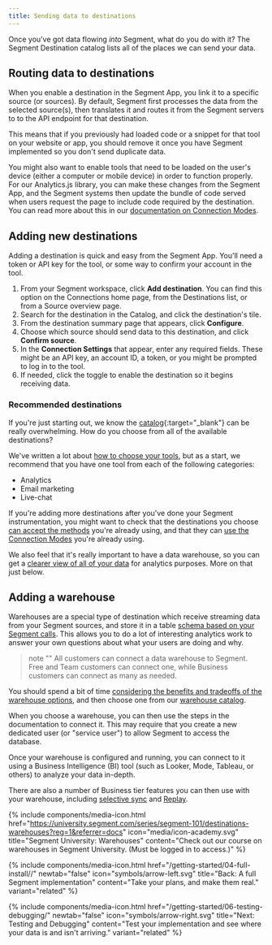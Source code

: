 ```yaml
---
title: Sending data to destinations
---
```


Once you've got data flowing _into_ Segment, what do you do with it? The Segment Destination catalog lists all of the places we can send your data.

## Routing data to destinations

When you enable a destination in the Segment App, you link it to a specific source (or sources). By default, Segment first processes the data from the selected source(s), then translates it and routes it from the Segment servers to to the API endpoint for that destination.

This means that if you previously had loaded code or a snippet for that tool on your website or app, you should remove it once you have Segment implemented so you don't send duplicate data.

You might also want to enable tools that need to be loaded on the user's device (either a computer or mobile device) in order to function properly. For our Analytics.js library, you can make these changes from the Segment App, and the Segment systems then update the bundle of code served when users request the page to include code required by the destination. You can read more about this in our [documentation on Connection Modes](/docs/connections/destinations/#connection-modes).


## Adding new destinations

Adding a destination is quick and easy from the Segment App. You'll need a token or API key for the tool, or some way to confirm your account in the tool.

1. From your Segment workspace, click **Add destination**.
   You can find this option on the Connections home page, from the Destinations list, or from a Source overview page.
2. Search for the destination in the Catalog, and click the destination's tile.
3. From the destination summary page that appears, click **Configure**.
4. Choose which source should send data to this destination, and click **Confirm source**.
5. In the **Connection Settings** that appear, enter any required fields.
   These might be an API key, an account ID, a token, or you might be prompted to log in to the tool.
6. If needed, click the toggle to enable the destination so it begins receiving data.


### Recommended destinations

If you're just starting out, we know the [catalog](https://app.segment.com/catalog){:target="_blank"} can be really overwhelming. How do you choose from all of the available destinations?

We've written a lot about [how to choose your tools](https://segment.com/academy/choosing-stack/), but as a start, we recommend that you have one tool from each of the following categories:

- Analytics
- Email marketing
- Live-chat

If you're adding more destinations after you've done your Segment instrumentation, you might want to check that the destinations you choose [can accept the methods](/docs/connections/destinations/methods-compare/) you're already using, and that they can [use the Connection Modes](https://segment.com/docs/connections/destinations/cmodes-compare/) you're already using.

We also feel that it's really important to have a data warehouse, so you can get a [clearer view of all of your data](https://segment.com/academy/intro/when-to-use-sql-for-analysis/) for analytics purposes. More on that just below.

## Adding a warehouse

Warehouses are a special type of destination which receive streaming data from your Segment sources, and store it in a table [schema based on your Segment calls](/docs/connections/warehouses/#warehouse-schemas). This allows you to do a lot of interesting analytics work to answer your own questions about what your users are doing and why.

> note ""
> All customers can connect a data warehouse to Segment. Free and Team customers can connect one, while Business customers can connect as many as needed.

You should spend a bit of time [considering the benefits and tradeoffs of the warehouse options](https://segment.com/academy/choosing-stack/how-to-choose-the-right-data-warehouse/), and then choose one from our [warehouse catalog](/docs/connections/storage/catalog/).

When you choose a warehouse, you can then use the steps in the documentation to connect it. This may require that you create a new dedicated user (or "service user") to allow Segment to access the database.

Once your warehouse is configured and running, you can connect to it using a Business Intelligence (BI) tool (such as Looker, Mode, Tableau, or others) to analyze your data in-depth.

There are also a number of Business tier features you can then use with your warehouse, including [selective sync](/docs/connections/warehouses/selective-sync/) and [Replay](/docs/guides/what-is-replay/).



{% include components/media-icon.html href="https://university.segment.com/series/segment-101/destinations-warehouses?reg=1&referrer=docs" icon="media/icon-academy.svg" title="Segment University: Warehouses" content="Check out our course on warehouses in Segment University. (Must be logged in to access.)" %}



<div class="double">
  {% include components/media-icon.html  href="/getting-started/04-full-install//" newtab="false" icon="symbols/arrow-left.svg" title="Back: A full Segment implementation" content="Take your plans, and make them real." variant="related" %}

  {% include components/media-icon.html  href="/getting-started/06-testing-debugging/" newtab="false" icon="symbols/arrow-right.svg" title="Next: Testing and Debugging" content="Test your implementation and see where your data is and isn't arriving." variant="related" %}
</div>
